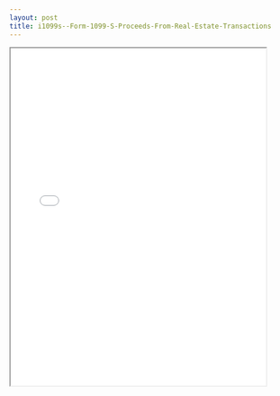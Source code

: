 ```yaml
---
layout: post
title: i1099s--Form-1099-S-Proceeds-From-Real-Estate-Transactions
---
```


<div class="pdf-container">
<iframe src="/ea//_pdf-2-md/i1099s--Form-1099-S-Proceeds-From-Real-Estate-Transactions.pdf" height="600" width="90%" allowFullScreen="true"></iframe>
</div>

